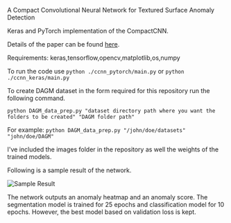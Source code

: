 A Compact Convolutional Neural Network for Textured Surface Anomaly Detection

Keras and PyTorch implementation of the CompactCNN. 

Details of the paper can be found [here](https://www.semanticscholar.org/paper/A-Compact-Convolutional-Neural-Network-for-Textured-Racki-Tomazevic/17d3f90cb63fbac50a5e49b8a46e633ec1f526fd#extracted).

Requirements:
keras,tensorflow,opencv,matplotlib,os,numpy

To run the code use `python ./ccnn_pytorch/main.py` or `python ./ccnn_keras/main.py`

To create DAGM dataset in the form required for this repository run the following command.

`python DAGM_data_prep.py "dataset directory path where you want the folders to be created" "DAGM folder path"`

For example:  `python DAGM_data_prep.py "/john/doe/datasets" "john/doe/DAGM"`

I've included the images folder in the repository as well the weights of the trained models.

Following is a sample result of the network.

![Sample Result](https://github.com/msminhas93/CompactCNN/blob/master/SampleOutput/output17.png)

The network outputs an anomaly heatmap and an anomaly score. The segmentation model is trained for 25 epochs and classification model for 10 epochs. However, the best model based on validation loss is kept. 

